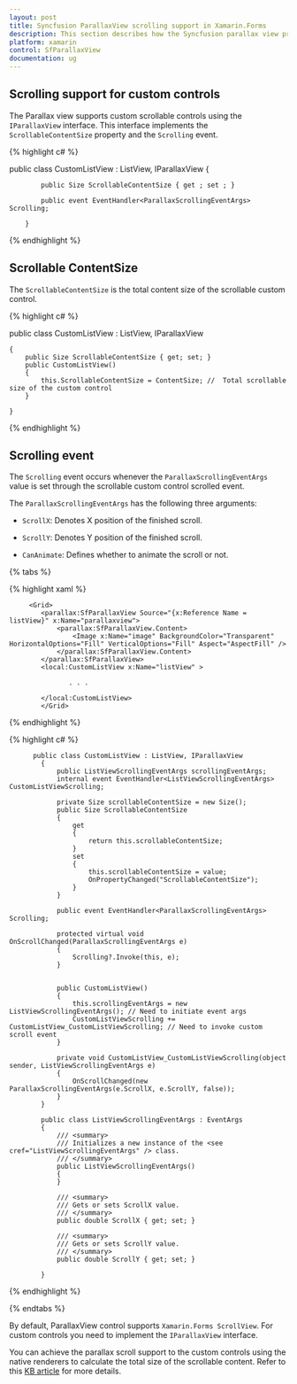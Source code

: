 ```yaml
---
layout: post
title: Syncfusion ParallaxView scrolling support in Xamarin.Forms
description: This section describes how the Syncfusion parallax view provides scrolling support for custom controls.
platform: xamarin
control: SfParallaxView
documentation: ug
---
```


## Scrolling support for custom controls

The Parallax view supports custom scrollable controls using the `IParallaxView` interface. This interface implements the `ScrollableContentSize` property and the `Scrolling` event. 

{% highlight c# %}

   public class CustomListView : ListView, IParallaxView
        {

            public Size ScrollableContentSize { get ; set ; }

            public event EventHandler<ParallaxScrollingEventArgs> Scrolling;

        }

{% endhighlight %}                         

## Scrollable ContentSize

The `ScrollableContentSize` is the total content size of the scrollable custom control.

{% highlight c# %}

  public class CustomListView : ListView, IParallaxView

    {
        public Size ScrollableContentSize { get; set; }
        public CustomListView()
        {
            this.ScrollableContentSize = ContentSize; //  Total scrollable size of the custom control
        }

    }

{% endhighlight %}

## Scrolling event

The `Scrolling` event occurs whenever the `ParallaxScrollingEventArgs` value is set through the scrollable custom control scrolled event.

The `ParallaxScrollingEventArgs` has the following three arguments:

* `ScrollX`: Denotes X position of the finished scroll.

* `ScrollY`: Denotes Y position of the finished scroll.

* `CanAnimate`: Defines whether to animate the scroll or not.

{% tabs %}

{% highlight xaml %}

         <Grid>            
            <parallax:SfParallaxView Source="{x:Reference Name = listView}" x:Name="parallaxview">
                <parallax:SfParallaxView.Content>
                    <Image x:Name="image" BackgroundColor="Transparent" HorizontalOptions="Fill" VerticalOptions="Fill" Aspect="AspectFill" />
                </parallax:SfParallaxView.Content>
            </parallax:SfParallaxView>
            <local:CustomListView x:Name="listView" >
                                  
                   . . .

            </local:CustomListView>
            </Grid>

{% endhighlight %}

{% highlight c# %}

          public class CustomListView : ListView, IParallaxView
            {
                public ListViewScrollingEventArgs scrollingEventArgs;
                internal event EventHandler<ListViewScrollingEventArgs> CustomListViewScrolling;

                private Size scrollableContentSize = new Size();
                public Size ScrollableContentSize
                {
                    get
                    {
                        return this.scrollableContentSize;
                    }
                    set
                    {
                        this.scrollableContentSize = value;
                        OnPropertyChanged("ScrollableContentSize");
                    }
                }

                public event EventHandler<ParallaxScrollingEventArgs> Scrolling;

                protected virtual void OnScrollChanged(ParallaxScrollingEventArgs e)
                {
                    Scrolling?.Invoke(this, e);
                }


                public CustomListView()
                {
                    this.scrollingEventArgs = new ListViewScrollingEventArgs(); // Need to initiate event args
                    CustomListViewScrolling += CustomListView_CustomListViewScrolling; // Need to invoke custom scroll event
                }

                private void CustomListView_CustomListViewScrolling(object sender, ListViewScrollingEventArgs e)
                {
                    OnScrollChanged(new ParallaxScrollingEventArgs(e.ScrollX, e.ScrollY, false));
                }
            }

            public class ListViewScrollingEventArgs : EventArgs
            {
                /// <summary>
                /// Initializes a new instance of the <see cref="ListViewScrollingEventArgs" /> class.
                /// </summary>
                public ListViewScrollingEventArgs()
                {
                }

                /// <summary>
                /// Gets or sets ScrollX value.
                /// </summary>
                public double ScrollX { get; set; }

                /// <summary>
                /// Gets or sets ScrollY value.
                /// </summary>
                public double ScrollY { get; set; }
            
            }

{% endhighlight %}

{% endtabs %}

By default, ParallaxView control supports `Xamarin.Forms ScrollView`. For custom controls you need to implement the `IParallaxView` interface.

You can achieve the parallax scroll support to the custom controls using the native renderers to calculate the total size of the scrollable content. Refer to this [KB article](https://www.syncfusion.com/kb/10067/how-to-provide-parallax-scrolling-support-to-any-custom-control-using-sfparallaxview) for more details.